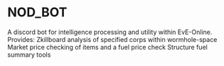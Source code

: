 # NOD_BOT
A discord bot for intelligence processing and utility within EvE-Online.
Provides:
  Zkillboard analysis of specified corps within wormhole-space
  Market price checking of items and a fuel price check
  Structure fuel summary tools
